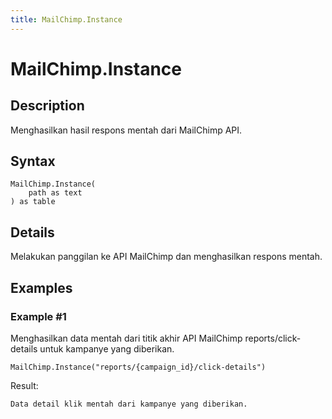 ```yaml
---
title: MailChimp.Instance
---
```


# MailChimp.Instance


## Description

Menghasilkan hasil respons mentah dari MailChimp API.


## Syntax

```powerquery
MailChimp.Instance(
    path as text
) as table
```


## Details

Melakukan panggilan ke API MailChimp dan menghasilkan respons mentah.


## Examples

### Example #1 
Menghasilkan data mentah dari titik akhir API MailChimp reports/click-details untuk kampanye yang diberikan.
```powerquery
MailChimp.Instance("reports/{campaign_id}/click-details")
```

Result: 
```powerquery
Data detail klik mentah dari kampanye yang diberikan.
```



